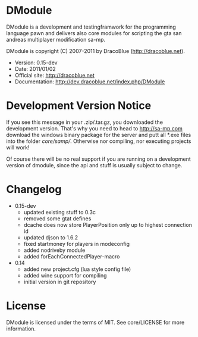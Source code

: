 # DModule

DModule is a development and testingframwork for the programming language pawn
and delivers also core modules for scripting the gta san andreas multiplayer
modification sa-mp.

DModule is copyright (C) 2007-2011 by DracoBlue (<http://dracoblue.net>).

- Version: 0.15-dev
- Date: 2011/01/02
- Official site: <http://dracoblue.net>
- Documentation: <http://dev.dracoblue.net/index.php/DModule>

# Development Version Notice

If you see this message in your .zip/.tar.gz, you downloaded the development
version. That's why you need to head to <http://sa-mp.com> download the
windows binary package for the server and putt all *.exe files into the folder
*core/samp/*. Otherwise nor compiling, nor executing projects will work!

Of course there will be no real support if you are running on a development
version of dmodule, since the api and stuff is usually subject to change.

# Changelog

- 0.15-dev
  - updated existing stuff to 0.3c
  - removed some gtat defines
  - dcache does now store PlayerPosition only up to highest connection id
  - updated djson to 1.6.2
  - fixed startmoney for players in modeconfig
  - added nodriveby module
  - added forEachConnectedPlayer-macro
- 0.14 
  - added new project.cfg (lua style config file)
  - added wine support for compiling
  - initial version in git repository

# License
     
DModule is licensed under the terms of MIT. See core/LICENSE for more information.
